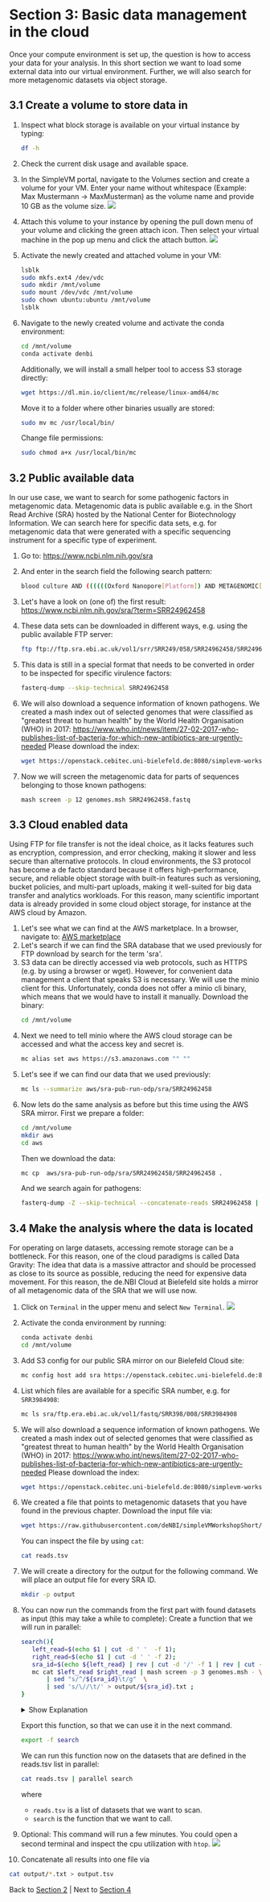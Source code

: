 # Section 3: Basic data management in the cloud

Once your compute environment is set up, the question is how to access your data
for your analysis. In this short section we want to load some external data into
our virtual environment. Further, we will also search for more metagenomic
datasets via object storage.

## 3.1 Create a volume to store data in

1. Inspect what block storage is available on your virtual instance by typing:
   ``` bash
   df -h 
   ```
2. Check the current disk usage and available space.
3. In the SimpleVM portal, navigate to the Volumes section and create a volume for your VM.
   Enter your name without whitespace (Example: Max Mustermann -> MaxMusterman) as the volume name 
   and provide 10 GB as the volume size.
   ![](figures/createVolume.png)

4. Attach this volume to your instance by opening the pull down menu of your volume and
   clicking the green attach icon. Then select your virtual machine in the pop up menu and
   click the attach button.
   ![](figures/attachVolume.png)

5. Activate the newly created and attached volume in your VM:
   ``` bash
   lsblk
   sudo mkfs.ext4 /dev/vdc
   sudo mkdir /mnt/volume   
   sudo mount /dev/vdc /mnt/volume
   sudo chown ubuntu:ubuntu /mnt/volume
   lsblk   
   ```
6. Navigate to the newly created volume and activate the conda environment:
   ``` bash
   cd /mnt/volume
   conda activate denbi
   ```
   Additionally, we will install a small helper tool to access S3 storage directly:
   ``` bash
   wget https://dl.min.io/client/mc/release/linux-amd64/mc
   ```
   Move it to a folder where other binaries usually are stored:
   ``` bash
   sudo mv mc /usr/local/bin/
   ```
   Change file permissions:
   ``` bash
   sudo chmod a+x /usr/local/bin/mc
   ```
   
## 3.2 Public available data

In our use case, we want to search for some pathogenic factors in metagenomic data.
Metagenomic data is public available e.g. in the Short Read Archive (SRA) hosted by the
National Center for Biotechnology Information. We can search here for specific data sets, e.g.
for metagenomic data that were generated with a specific sequencing instrument for a specific 
type of experiment.

1. Go to:
   https://www.ncbi.nlm.nih.gov/sra
2. And enter in the search field the following search pattern:
   ``` bash
   blood culture AND ((((((Oxford Nanopore[Platform]) AND METAGENOMIC[Source]) AND WGS[Strategy]) AND SINGLE[Layout]) AND RANDOM[Selection]))
   ```
3. Let's have a look on (one of) the first result:
   https://www.ncbi.nlm.nih.gov/sra/?term=SRR24962458

4. These data sets can be downloaded in different ways, e.g. using the public available
   FTP server:
   ``` bash
   ftp ftp://ftp.sra.ebi.ac.uk/vol1/srr/SRR249/058/SRR24962458/SRR24962458
   ```
5. This data is still in a special format that needs to be converted in order to be inspected
   for specific virulence factors:
   ``` bash
   fasterq-dump --skip-technical SRR24962458
   ```
6. We will also download a sequence information of known pathogens. We created a mash index out of selected genomes
   that were classified as  "greatest threat to human health" by the World Health Organisation (WHO) in 2017:
   https://www.who.int/news/item/27-02-2017-who-publishes-list-of-bacteria-for-which-new-antibiotics-are-urgently-needed 
   Please download the index:
   ``` bash
   wget https://openstack.cebitec.uni-bielefeld.de:8080/simplevm-workshop/genomes.msh
   ```
7. Now we will screen the metagenomic data for parts of sequences belonging to those known pathogens:
   ``` bash
   mash screen -p 12 genomes.msh SRR24962458.fastq
   ```   
## 3.3 Cloud enabled data
Using FTP for file transfer is not the ideal choice, as it lacks features such as encryption, compression,
and error checking, making it slower and less secure than alternative protocols. In cloud environments,
the S3 protocol has become a de facto standard because it offers high-performance, secure, and reliable object
storage with built-in features such as versioning, bucket policies, and multi-part uploads, making it well-suited
for big data transfer and analytics workloads. For this reason, many scientific important data is already provided in 
some cloud object storage, for instance at the AWS cloud by Amazon.

1. Let's see what we can find at the AWS marketplace. In a browser, navigate to:
   [AWS marketplace](https://aws.amazon.com/marketplace/search/results?trk=8384929b-0eb1-4af3-8996-07aa409646bc&sc_channel=el&FULFILLMENT_OPTION_TYPE=DATA_EXCHANGE&CONTRACT_TYPE=OPEN_DATA_LICENSES&filters=FULFILLMENT_OPTION_TYPE%2CCONTRACT_TYPE)
2. Let's search if we can find the SRA database that we used previously for FTP download by search for the term 'sra'.
3. S3 data can be directly accessed via web protocols, such as HTTPS (e.g. by using a browser or wget). However,
   for convenient data management a client that speaks S3 is necessary. We will use the minio client for this.
   Unfortunately, conda does not offer a minio cli binary, which means that we would have to install it manually.
   Download the binary:
   ``` bash
   cd /mnt/volume   
   ```
4. Next we need to tell minio where the AWS cloud storage can be accessed and what
   the access key and secret is.
   ``` bash
   mc alias set aws https://s3.amazonaws.com "" ""
   ```
5. Let's see if we can find our data that we used previously:
   ``` bash
   mc ls --summarize aws/sra-pub-run-odp/sra/SRR24962458
   ```
6. Now lets do the same analysis as before but this time using the AWS SRA mirror. First
   we prepare a folder:
   ``` bash
   cd /mnt/volume
   mkdir aws
   cd aws
   ```
   Then we download the data:
   ``` bash
   mc cp  aws/sra-pub-run-odp/sra/SRR24962458/SRR24962458 .
   ```
   And we search again for pathogens:
   ``` bash
   fasterq-dump -Z --skip-technical --concatenate-reads SRR24962458 | mash screen -p 12 ../genomes.msh -
   ```

## 3.4 Make the analysis where the data is located

For operating on large datasets, accessing remote storage can be a bottleneck. For this reason, one of the cloud 
paradigms is called Data Gravity: The idea that data is a massive attractor and should be processed as close to
its source as possible, reducing the need for expensive data movement. For this reason, the de.NBI Cloud at Bielefeld
site holds a mirror of all metagenomic data of the SRA that we will use now.
   
1. Click on `Terminal` in the upper menu and select `New Terminal`.
   ![](figures/open_terminal.png)

2. Activate the conda environment by running:
   ``` bash
   conda activate denbi
   cd /mnt/volume   
   ```
3. Add S3 config for our public SRA mirror on our Bielefeld Cloud site:
   ``` bash
   mc config host add sra https://openstack.cebitec.uni-bielefeld.de:8080 "" ""
   ```

4. List which files are available for a specific SRA number, e.g. for `SRR3984908`:
   ``` bash
   mc ls sra/ftp.era.ebi.ac.uk/vol1/fastq/SRR398/008/SRR3984908
   ```
   
5. We will also download a sequence information of known pathogens. We created a mash index out of selected genomes
   that were classified as  "greatest threat to human health" by the World Health Organisation (WHO) in 2017:
   https://www.who.int/news/item/27-02-2017-who-publishes-list-of-bacteria-for-which-new-antibiotics-are-urgently-needed 
   Please download the index:
   ``` bash
   wget https://openstack.cebitec.uni-bielefeld.de:8080/simplevm-workshop/genomes.msh
   ```
   
6. We created a file that points to metagenomic datasets that you have found in the previous chapter.
   Download the input file via:
   ``` bash
   wget https://raw.githubusercontent.com/deNBI/simpleVMWorkshopShort/EscienceDays2025/reads.tsv
   ```
   You can inspect the file by using `cat`:
   ``` bash
   cat reads.tsv
   ```
7. We will create a directory for the output for the following command. We will place an output
   file for every SRA ID.
   ``` bash
   mkdir -p output
   ```

8. You can now run the commands from the first part with found datasets as input (this may take a while to complete):
   Create a function that we will run in parallel:
   ``` bash
   search(){ 
      left_read=$(echo $1 | cut -d ' '  -f 1);  
      right_read=$(echo $1 | cut -d ' ' -f 2); 
      sra_id=$(echo ${left_read} | rev | cut -d '/' -f 1 | rev | cut -d '_' -f 1 | cut -d '.' -f 1);
      mc cat $left_read $right_read | mash screen -p 3 genomes.msh - \
          | sed "s/^/${sra_id}\t/g"  \
          | sed 's/\//\t/' > output/${sra_id}.txt ;
   }
   ```
   <details><summary>Show Explanation</summary>
   In order to understand what this function does let's take the following datasets as an example:
   <code>
   sra/ftp.era.ebi.ac.uk/vol1/fastq/SRR643/001/SRR6439511/SRR6439511_1.fastq.gz    sra/ftp.era.ebi.ac.uk/vol1/fastq/SRR643/001/SRR6439511/SRR6439511_2.fastq.gz
   </code>
   where
      
    * `left_read` is left file (`sra/ftp.era.ebi.ac.uk/vol1/fastq/SRR643/001/SRR6439511/SRR6439511_1.fastq.gz`)
    * `right_read` is the right file (`sra/ftp.era.ebi.ac.uk/vol1/fastq/SRR643/001/SRR6439511/SRR6439511_2.fastq.gz`)
    * `sra_id` is the prefix of the file name (`SRR6439511`)
    * `mc cat` streams the files into `mash screen` which is using the sketched genomes `genomes.msh`
       to filter the datasets.
    * Both `sed`s are just post-processing the output and place every match in the `output` folder.

   </details>
   
   Export this function, so that we can use it in the next command.
   ``` bash
   export -f search
   ```
   We can run this function now on the datasets that are defined in the reads.tsv list in parallel:
   ``` bash
   cat reads.tsv | parallel search
   ```
   where
     * `reads.tsv` is a list of datasets that we want to scan.
     * `search` is the function that we want to call.

9. Optional: This command will run a few minutes. You could open a second terminal
   and inspect the cpu utilization with `htop`.
   ![](figures/htop.png)

10. Concatenate all results into one file via 
   ``` bash
   cat output/*.txt > output.tsv
   ```

Back to [Section 2](Part2.md) | Next to [Section 4](Part4.md)
